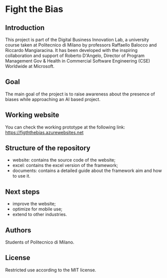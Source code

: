 # Fight the Bias

## Introduction
This project is part of the Digital Business Innovation Lab, a university course taken at Politecnico di Milano by professors Raffaello Balocco and Riccardo Mangiaracina. 
It has been developed with the inspiring collaboration and support of Roberto D'Angelo, Director of Program Management Gov & Health in Commercial Software Engineering (CSE) Worldwide at Microsoft.

## Goal
The main goal of the project is to raise awareness about the presence of biases while approaching an AI based project.

## Working website
You can check the working prototype at the following link: https://figththebias.azurewebsites.net

## Structure of the repository
- website: contains the source code of the website;
- excel: contains the excel version of the framework;
- documents: contains a detailed guide about the framework aim and how to use it.

## Next steps
- improve the website;
- optimize for mobile use;
- extend to other industries.

## Authors
Students of Politecnico di Milano.  

## License
Restricted use according to the MIT license.